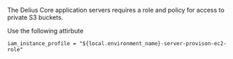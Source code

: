 The Delius Core application servers requires a role and policy for access to private S3 buckets.

Use the following attirbute

```
iam_instance_profile = "${local.environment_name}-server-provison-ec2-role"
```
